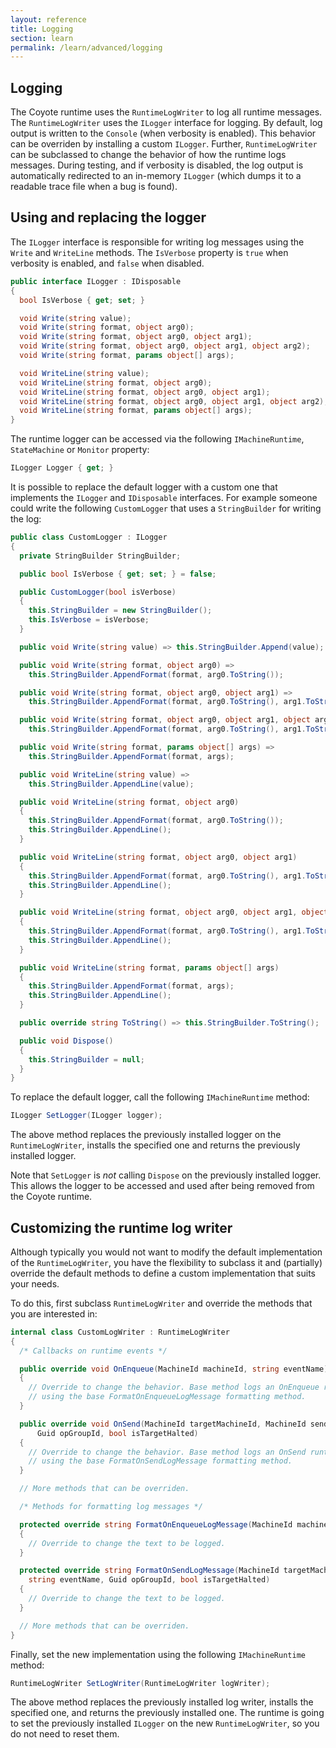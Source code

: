 ```yaml
---
layout: reference
title: Logging
section: learn
permalink: /learn/advanced/logging
---
```


## Logging

The Coyote runtime uses the `RuntimeLogWriter` to log all runtime messages. The `RuntimeLogWriter` uses
the `ILogger` interface for logging. By default, log output is written to the `Console` (when verbosity
is enabled). This behavior can be overriden by installing a custom `ILogger`. Further,
`RuntimeLogWriter` can be subclassed to change the behavior of how the runtime logs messages. During
testing, and if verbosity is disabled, the log output is automatically redirected to an in-memory
`ILogger` (which dumps it to a readable trace file when a bug is found).

## Using and replacing the logger

The `ILogger` interface is responsible for writing log messages using the `Write` and `WriteLine`
methods. The `IsVerbose` property is `true` when verbosity is enabled, and `false` when disabled.

```c#
public interface ILogger : IDisposable
{
  bool IsVerbose { get; set; }

  void Write(string value);
  void Write(string format, object arg0);
  void Write(string format, object arg0, object arg1);
  void Write(string format, object arg0, object arg1, object arg2);
  void Write(string format, params object[] args);

  void WriteLine(string value);
  void WriteLine(string format, object arg0);
  void WriteLine(string format, object arg0, object arg1);
  void WriteLine(string format, object arg0, object arg1, object arg2);
  void WriteLine(string format, params object[] args);
}
```

The runtime logger can be accessed via the following `IMachineRuntime`, `StateMachine` or `Monitor` property:

```c#
ILogger Logger { get; }
```

It is possible to replace the default logger with a custom one that implements the `ILogger` and
`IDisposable` interfaces. For example someone could write the following `CustomLogger` that uses a
`StringBuilder` for writing the log:

```c#
public class CustomLogger : ILogger
{
  private StringBuilder StringBuilder;

  public bool IsVerbose { get; set; } = false;

  public CustomLogger(bool isVerbose)
  {
    this.StringBuilder = new StringBuilder();
    this.IsVerbose = isVerbose;
  }

  public void Write(string value) => this.StringBuilder.Append(value);

  public void Write(string format, object arg0) =>
    this.StringBuilder.AppendFormat(format, arg0.ToString());

  public void Write(string format, object arg0, object arg1) =>
    this.StringBuilder.AppendFormat(format, arg0.ToString(), arg1.ToString());

  public void Write(string format, object arg0, object arg1, object arg2) =>
    this.StringBuilder.AppendFormat(format, arg0.ToString(), arg1.ToString(), arg2.ToString());

  public void Write(string format, params object[] args) =>
    this.StringBuilder.AppendFormat(format, args);

  public void WriteLine(string value) =>
    this.StringBuilder.AppendLine(value);

  public void WriteLine(string format, object arg0)
  {
    this.StringBuilder.AppendFormat(format, arg0.ToString());
    this.StringBuilder.AppendLine();
  }

  public void WriteLine(string format, object arg0, object arg1)
  {
    this.StringBuilder.AppendFormat(format, arg0.ToString(), arg1.ToString());
    this.StringBuilder.AppendLine();
  }

  public void WriteLine(string format, object arg0, object arg1, object arg2)
  {
    this.StringBuilder.AppendFormat(format, arg0.ToString(), arg1.ToString(), arg2.ToString());
    this.StringBuilder.AppendLine();
  }

  public void WriteLine(string format, params object[] args)
  {
    this.StringBuilder.AppendFormat(format, args);
    this.StringBuilder.AppendLine();
  }

  public override string ToString() => this.StringBuilder.ToString();

  public void Dispose()
  {
    this.StringBuilder = null;
  }
}
```

To replace the default logger, call the following `IMachineRuntime` method:

```c#
ILogger SetLogger(ILogger logger);
```
The above method replaces the previously installed logger on the `RuntimeLogWriter`, installs the
specified one and returns the previously installed logger.

Note that `SetLogger` is _not_ calling `Dispose` on the previously installed logger. This allows the
logger to be accessed and used after being removed from the Coyote runtime.

## Customizing the runtime log writer

Although typically you would not want to modify the default implementation of the `RuntimeLogWriter`,
you have the flexibility to subclass it and (partially) override the default methods to define a custom
implementation that suits your needs.

To do this, first subclass `RuntimeLogWriter` and override the methods that you are interested in:

```c#
internal class CustomLogWriter : RuntimeLogWriter
{
  /* Callbacks on runtime events */

  public override void OnEnqueue(MachineId machineId, string eventName)
  {
    // Override to change the behavior. Base method logs an OnEnqueue runtime event.
    // using the base FormatOnEnqueueLogMessage formatting method.
  }

  public override void OnSend(MachineId targetMachineId, MachineId senderId, string senderStateName, string eventName,
      Guid opGroupId, bool isTargetHalted)
  {
    // Override to change the behavior. Base method logs an OnSend runtime event.
    // using the base FormatOnSendLogMessage formatting method.
  }

  // More methods that can be overriden.

  /* Methods for formatting log messages */

  protected override string FormatOnEnqueueLogMessage(MachineId machineId, string eventName)
  {
    // Override to change the text to be logged.
  }

  protected override string FormatOnSendLogMessage(MachineId targetMachineId, MachineId senderId, string senderStateName,
    string eventName, Guid opGroupId, bool isTargetHalted)
  {
    // Override to change the text to be logged.
  }

  // More methods that can be overriden.
}
```

Finally, set the new implementation using the following `IMachineRuntime` method:

```c#
RuntimeLogWriter SetLogWriter(RuntimeLogWriter logWriter);
```

The above method replaces the previously installed log writer, installs the specified one, and returns
the previously installed one. The runtime is going to set the previously installed `ILogger` on the new
`RuntimeLogWriter`, so you do not need to reset them.
